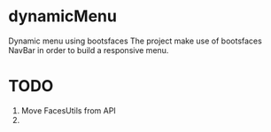 # dynamicMenu
Dynamic menu using bootsfaces
The project make use of bootsfaces NavBar in order to build a responsive menu. 



# TODO
1) Move FacesUtils from API
2) 

